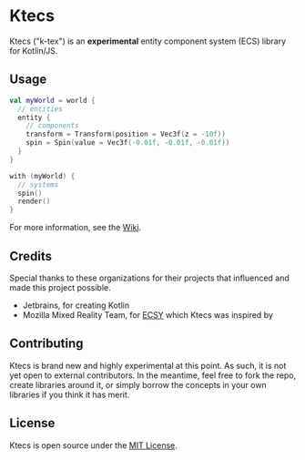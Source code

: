 # Ktecs

Ktecs ("k-tex") is an **experimental** entity component system (ECS) library for Kotlin/JS.

## Usage

```kotlin
val myWorld = world {
  // entities
  entity {
    // components
    transform = Transform(position = Vec3f(z = -10f))
    spin = Spin(value = Vec3f(-0.01f, -0.01f, -0.01f))
  }
}

with (myWorld) {
  // systems
  spin()
  render()
}
```

For more information, see the [Wiki](https://github.com/tschie/ktecs/wiki).

## Credits

Special thanks to these organizations for their projects that influenced and made this project possible. 

- Jetbrains, for creating Kotlin
- Mozilla Mixed Reality Team, for [ECSY](https://ecsy.io/) which Ktecs was inspired by

## Contributing

Ktecs is brand new and highly experimental at this point. As such, it is not yet open to external contributors. In the meantime, feel free to fork the repo, create libraries around it, or simply borrow the concepts in your own libraries if you think it has merit.

## License

Ktecs is open source under the [MIT License](LICENSE).
